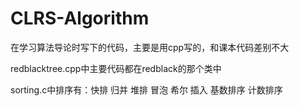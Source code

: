# CLRS-Algorithm
在学习算法导论时写下的代码，主要是用cpp写的，和课本代码差别不大

redblacktree.cpp中主要代码都在redblack的那个类中

sorting.c中排序有：快排 归并 堆排 冒泡 希尔 插入 基数排序 计数排序